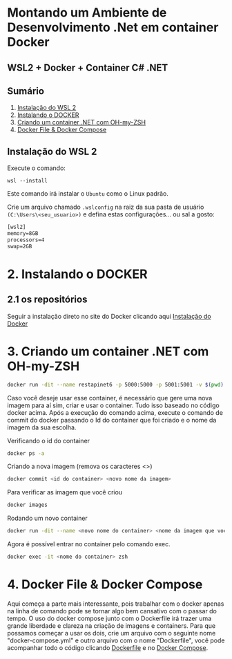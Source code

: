 # Montando um Ambiente de Desenvolvimento .Net em container Docker
## WSL2 + Docker + Container C# .NET

## Sumário

1. [Instalação do WSL 2](#instalação-do-wsl-2)
2. [Instalando o DOCKER](#2-instalando-o-docker)
3. [Criando um container .NET com OH-my-ZSH](#3-criando-um-container-net-com-oh-my-zsh)
4. [Docker File & Docker Compose](#4-docker-file--docker-compose)







## Instalação do WSL 2

Execute o comando:

```
wsl --install
```
Este comando irá instalar o `Ubuntu` como o Linux padrão. 


Crie um arquivo chamado `.wslconfig` na raiz da sua pasta de usuário `(C:\Users\<seu_usuario>)` e defina estas configurações... ou sal a gosto:

```txt
[wsl2]
memory=8GB
processors=4
swap=2GB
```

# 2. Instalando o DOCKER
## 2.1  os repositórios
Seguir a instalação direto no site do Docker clicando aqui [Instalação do Docker](https://docs.docker.com/engine/install/ubuntu/)

# 3. Criando um container .NET com OH-my-ZSH

```bash
docker run -dit --name restapinet6 -p 5000:5000 -p 5001:5001 -v $(pwd):/app/ mcr.microsoft.com/dotnet/sdk:6.0 /bin/bash -c "apt-get update && apt-get install -y zsh && wget https://raw.githubusercontent.com/ohmyzsh/ohmyzsh/master/tools/install.sh && echo | sh install.sh && chsh -s $(which zsh) | echo && wget https://packages.microsoft.com/config/debian/11/packages-microsoft-prod.deb -O packages-microsoft-prod.deb && dpkg -i packages-microsoft-prod.deb && rm packages-microsoft-prod.deb && apt-get update && apt-get install -y dotnet-sdk-5.0 && useradd -r -u 1000 -d /app dotnet && zsh"
```

Caso você deseje usar esse container, é necessário que gere uma nova imagem para aí sim, criar e usar o container. Tudo isso baseado no código docker acima. 
Após a execução do comando acima, execute o comando de commit do docker passando o Id do container que foi criado e o nome da imagem da sua escolha. 

Verificando o id do container

```bash
docker ps -a
```
Criando a nova imagem (remova os caracteres <>)
```bash
docker commit <id do container> <novo nome da imagem>
```

Para verificar as imagem que você criou
```bash
docker images
```

Rodando um novo container
```bash
docker run -dit --name <novo nome do container> <nome da imagem que você criou no passo anterior> zsh
```

Agora é possível entrar no container pelo comando exec.

```bash
docker exec -it <nome do container> zsh
```

# 4. Docker File & Docker Compose 
Aqui começa a parte mais interessante, pois trabalhar com o docker apenas na linha de comando pode se tornar algo bem cansativo com o passar do tempo. O uso do docker compose junto com o Dockerfile irá trazer uma grande liberdade e clareza na criação de imagens e containers. 
Para que possamos começar a usar os dois, crie um arquivo com o seguinte nome "docker-compose.yml" e outro arquivo com o nome "Dockerfile", você pode acompanhar todo o código clicando [Dockerfile](https://github.com/gitcleber/dotnet/blob/master/Dockerfile) e no [Docker Compose](https://github.com/gitcleber/dotnet/blob/master/docker-compose.yaml).

